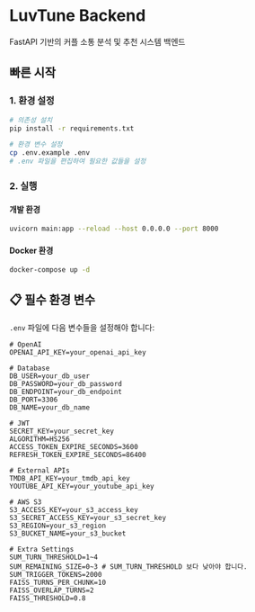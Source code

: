 # LuvTune Backend

FastAPI 기반의 커플 소통 분석 및 추천 시스템 백엔드

## 빠른 시작

### 1. 환경 설정

```bash
# 의존성 설치
pip install -r requirements.txt

# 환경 변수 설정
cp .env.example .env
# .env 파일을 편집하여 필요한 값들을 설정
```

### 2. 실행

#### 개발 환경
```bash
uvicorn main:app --reload --host 0.0.0.0 --port 8000
```

#### Docker 환경
```bash
docker-compose up -d
```

## 📋 필수 환경 변수

`.env` 파일에 다음 변수들을 설정해야 합니다:

```env
# OpenAI
OPENAI_API_KEY=your_openai_api_key

# Database
DB_USER=your_db_user
DB_PASSWORD=your_db_password
DB_ENDPOINT=your_db_endpoint
DB_PORT=3306
DB_NAME=your_db_name

# JWT
SECRET_KEY=your_secret_key
ALGORITHM=HS256
ACCESS_TOKEN_EXPIRE_SECONDS=3600
REFRESH_TOKEN_EXPIRE_SECONDS=86400

# External APIs
TMDB_API_KEY=your_tmdb_api_key
YOUTUBE_API_KEY=your_youtube_api_key

# AWS S3
S3_ACCESS_KEY=your_s3_access_key
S3_SECRET_ACCESS_KEY=your_s3_secret_key
S3_REGION=your_s3_region
S3_BUCKET_NAME=your_s3_bucket

# Extra Settings
SUM_TURN_THRESHOLD=1~4
SUM_REMAINING_SIZE=0~3 # SUM_TURN_THRESHOLD 보다 낮아야 합니다.
SUM_TRIGGER_TOKENS=2000
FAISS_TURNS_PER_CHUNK=10
FAISS_OVERLAP_TURNS=2
FAISS_THRESHOLD=0.8
```
